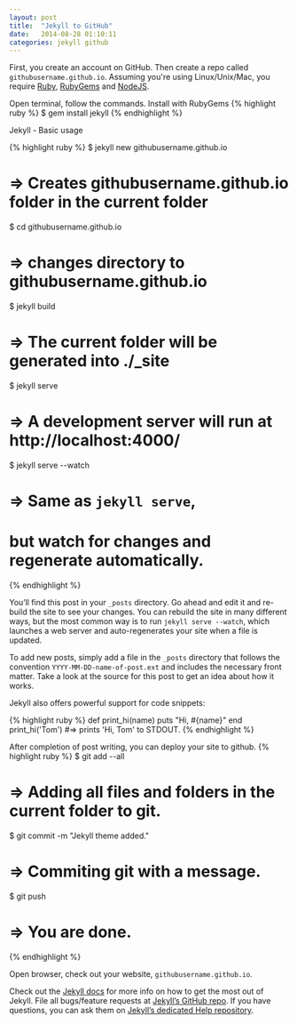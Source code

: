 ```yaml
---
layout: post
title:  "Jekyll to GitHub"
date:   2014-08-28 01:10:11
categories: jekyll github
---
```

First, you create an account on GitHub.
Then create a repo called `githubusername.github.io`.
Assuming you're using Linux/Unix/Mac, you require [Ruby][ruby], [RubyGems][rubygems] and [NodeJS][nodejs].

Open terminal, follow the commands.
Install with RubyGems
{% highlight ruby %}
$ gem install jekyll
{% endhighlight %}

Jekyll - Basic usage

{% highlight ruby %}
$ jekyll new githubusername.github.io
# => Creates githubusername.github.io folder in the current folder

$ cd githubusername.github.io
# => changes directory to githubusername.github.io

$ jekyll build
# => The current folder will be generated into ./_site

$ jekyll serve
# => A development server will run at http://localhost:4000/

$ jekyll serve --watch
# => Same as `jekyll serve`, 
#    but watch for changes and regenerate automatically.
{% endhighlight %}

You’ll find this post in your `_posts` directory. Go ahead and edit it and re-build the site to see your changes. You can rebuild the site in many different ways, but the most common way is to run `jekyll serve --watch`, which launches a web server and auto-regenerates your site when a file is updated.

To add new posts, simply add a file in the `_posts` directory that follows the convention `YYYY-MM-DD-name-of-post.ext` and includes the necessary front matter. Take a look at the source for this post to get an idea about how it works.

Jekyll also offers powerful support for code snippets:

{% highlight ruby %}
def print_hi(name)
  puts "Hi, #{name}"
end
print_hi('Tom')
#=> prints 'Hi, Tom' to STDOUT.
{% endhighlight %}

After completion of post writing,
you can deploy your site to github.
{% highlight ruby %}
$ git add --all
# => Adding all files and folders in the current folder to git.

$ git commit -m "Jekyll theme added."
# => Commiting git with a message.

$ git push
# => You are done.
{% endhighlight %}

Open browser, check out your website, `githubusername.github.io`.

Check out the [Jekyll docs][jekyll] for more info on how to get the most out of Jekyll. File all bugs/feature requests at [Jekyll’s GitHub repo][jekyll-gh]. If you have questions, you can ask them on [Jekyll’s dedicated Help repository][jekyll-help].

[ruby]:		http://www.ruby-lang.org/en/downloads/
[rubygems]:	http://rubygems.org/pages/download
[nodejs]:	http://nodejs.org/

[jekyll]:      http://jekyllrb.com
[jekyll-gh]:   https://github.com/jekyll/jekyll
[jekyll-help]: https://github.com/jekyll/jekyll-help
